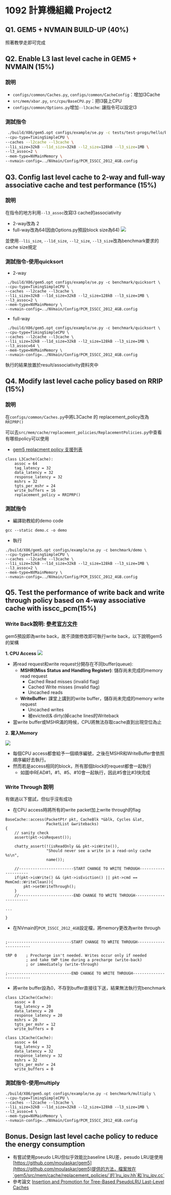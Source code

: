# 1092 計算機組織 Project2

## Q1. GEM5 + NVMAIN BUILD-UP (40%)
照著教學走即可完成
## Q2. Enable L3 last level cache in GEM5 + NVMAIN (15%)

### 說明
- `configs/common/Caches.py`, `configs/common/CacheConfig`：增加l3Cache
- `src/mem/xbar.py`, `src/cpu/BaseCPU.py`：把l3裝上CPU 
- `configs/common/Options.py`增加`--l3cache`: 讓指令可以設定l3

### 測試指令
```sh
 ./build/X86/gem5.opt configs/example/se.py -c tests/test-progs/hello/bin/x86/linux/hello \
--cpu-type=TimingSimpleCPU \
--caches --l2cache --l3cache \
--l1i_size=32kB --l1d_size=32kB --l2_size=128kB --l3_size=1MB \
--l3_assoc=2 \
--mem-type=NVMainMemory \
--nvmain-config=../NVmain/Config/PCM_ISSCC_2012_4GB.config
```

## Q3. Config last level cache to 2-way and full-way associative cache and test performance (15%)
### 說明
在指令的地方利用`--l3_assoc`改寫l3 cache的associativity
* 2-way改為 2
* full-way改為64(因由Options.py預設block size為64)
![](https://i.imgur.com/cYp4KeR.png)

並使用`--l1i_size`, `--l1d_size`, `--l2_size`, `--l3_size`改為benchmark要求的cache size規定

### 測試指令-使用quicksort
- 2-way 
```shell=
 ./build/X86/gem5.opt configs/example/se.py -c benchmark/quicksort \
--cpu-type=TimingSimpleCPU \
--caches --l2cache --l3cache \
--l1i_size=32kB --l1d_size=32kB --l2_size=128kB --l3_size=1MB \
--l3_assoc=2 \
--mem-type=NVMainMemory \
--nvmain-config=../NVmain/Config/PCM_ISSCC_2012_4GB.config

```
- full-way
```shell=
 ./build/X86/gem5.opt configs/example/se.py -c benchmark/quicksort \
--cpu-type=TimingSimpleCPU \
--caches --l2cache --l3cache \
--l1i_size=32kB --l1d_size=32kB --l2_size=128kB --l3_size=1MB \
--l3_assoc=64 \
--mem-type=NVMainMemory \
--nvmain-config=../NVmain/Config/PCM_ISSCC_2012_4GB.config
```

執行的結果放置於result/associativity資料夾中

## Q4. Modify last level cache policy based on RRIP (15%)
### 說明
在`configs/common/Caches.py`中將L3Cache 的 replacement_policy改為`RRIPRP()`

可以去`src/mem/cache/replacement_policies/ReplacementPolicies.py`中查看有哪些policy可以使用
* [gem5 replacment policy 支援列表](https://www.gem5.org/documentation/general_docs/memory_system/replacement_policies/)
```c=
class L3Cache(Cache):
    assoc = 64
    tag_latency = 32
    data_latency = 32
    response_latency = 32
    mshrs = 32
    tgts_per_mshr = 24
    write_buffers = 16
    replacement_policy = RRIPRP()
```

### 測試指令
* 編譯助教給的demo code
```
gcc --static demo.c -o demo
```
* 執行
```
./build/X86/gem5.opt configs/example/se.py -c benchmark/demo \
--cpu-type=TimingSimpleCPU \
--caches --l2cache --l3cache \
--l1i_size=32kB --l1d_size=32kB --l2_size=128kB --l3_size=1MB \
--l3_assoc=2 \
--mem-type=NVMainMemory \
--nvmain-config=../NVmain/Config/PCM_ISSCC_2012_4GB.config
```


## Q5. Test the performance of write back and write through policy based on 4-way associative cache with isscc_pcm(15%)
### Write Back說明: [參考官方文件](https://www.gem5.org/documentation/general_docs/memory_system/gem5_memory_system/)
gem5預設即為write back，故不須做修改即可執行write back，以下說明gem5的架構

**1. CPU Access**
![](https://i.imgur.com/0Fqe6VE.png)
* 將read request和write request分開存在不同buffer(queue):
    * **MSHR(Miss Status and Handling Register)**: 儲存尚未完成的memory read request
        * Cached Read misses (invalid flag)
        * Cached Write misses (invalid flag)
        * Uncached reads
    * **WriteBuffer:** 課堂上講到的write buffer，儲存尚未完成的memory write request
        * Uncached writes
        * 被evicted(& dirty)掉cache lines的Writeback
* 當write buffer或MSHR滿的時候，CPU將無法存取cache直到出現空位為止

**2. 寫入Memory**

![](https://i.imgur.com/QNPMAd0.png)
* 每個CPU access都會給予一個順序編號，之後在MSHR和WriteBuffer會依照順序編好去執行。
* 然而若是access相同的block，所有那個block的request都會一起執行
    * 如圖中READ#1，#1、#5、#10會一起執行，因此#5會比#3快完成
### Write Through 說明
有做過以下嘗試，但似乎沒有成功
* 在CPU access時將所有的write packet加上write through的flag
```c=
BaseCache::access(PacketPtr pkt, CacheBlk *&blk, Cycles &lat,
                  PacketList &writebacks)
{
    // sanity check
    assert(pkt->isRequest());

    chatty_assert(!(isReadOnly && pkt->isWrite()),
                  "Should never see a write in a read-only cache %s\n",
                  name());

    //------------------------START CHANGE TO WRITE THROUGH---------------------
    if(pkt->isWrite() && (pkt->isEviction() || pkt->cmd == MemCmd::WriteClean)){
        pkt->setWriteThrough();
    }
    //------------------------END CHANGE TO WRITE THROUGH-----------------------

...

}
```
* 在NVmain的`PCM_ISSCC_2012_4GB`設定檔，將memory更改為write through
```

;----------------------------START CHANGE TO WRITE THROUGH-----------------------

tRP 0    ; Precharge isn't needed. Writes occur only if needed
         ; and take tWP time during a precharge (write-back)
         ; or immediately (write-through)

;----------------------------END CHANGE TO WRITE THROUGH-------------------------

```

* 將write buffer設為0，不存到buffer直接往下送，結果無法執行完benchmark
```
class L2Cache(Cache):
    assoc = 8
    tag_latency = 20
    data_latency = 20
    response_latency = 20
    mshrs = 20
    tgts_per_mshr = 12
    write_buffers = 0

class L3Cache(Cache):
    assoc = 64
    tag_latency = 32
    data_latency = 32
    response_latency = 32
    mshrs = 32
    tgts_per_mshr = 24
    write_buffers = 0
```
### 測試指令-使用multiply
```shell=
./build/X86/gem5.opt configs/example/se.py -c benchmark/multiply \
--cpu-type=TimingSimpleCPU \
--caches --l2cache --l3cache \
--l1i_size=32kB --l1d_size=32kB --l2_size=128kB --l3_size=1MB \
--l3_assoc=4 \
--mem-type=NVMainMemory \
--nvmain-config=../NVmain/Config/PCM_ISSCC_2012_4GB.config
```

## Bonus. Design last level cache policy to reduce the energy consumption
* 有嘗試使用pseudo LRU但似乎效能比baseline LRU差，pesudo LRU是使用[https://github.com/moulaskar/gem5](https://github.com/moulaskar/gem5)提供的方法，檔案放在`gem5/src/mem/cache/replacement_policies/`的`lru_ipv.hh`和`lru_ipv.cc`
* 參考論文
[Insertion and Promotion for Tree-Based PseudoLRU Last-Level Caches](http://taco.cse.tamu.edu/pdfs/p284-jimenez.pdf)